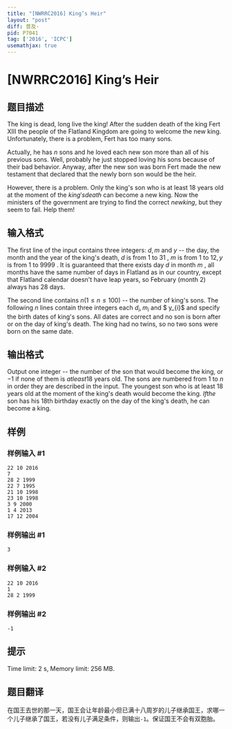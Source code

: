 ```yaml
---
title: "[NWRRC2016] King’s Heir"
layout: "post"
diff: 普及-
pid: P7041
tag: ['2016', 'ICPC']
usemathjax: true
---
```


# [NWRRC2016] King’s Heir
## 题目描述



The king is dead, long live the king! After the sudden death of the king Fert XIII the people of the Flatland Kingdom are going to welcome the new king. Unfortunately, there is a problem, Fert has too many sons.

Actually, he has $n$ sons and he loved each new son more than all of his previous sons. Well, probably he just stopped loving his sons because of their bad behavior. Anyway, after the new son was born Fert made the new testament that declared that the newly born son would be the heir.

However, there is a problem. Only the king's son who is at least $18$ years old at the moment of the $king's death$ can become a new king. Now the ministers of the government are trying to find the correct $new king,$ but they seem to fail. Help them!


## 输入格式



The first line of the input contains three integers: $d , m$ and $y$ -- the day, the month and the year of the king's death, $d$ is from $1$ to $31$ , $m$ is from $1$ to $12 , y$ is from $1$ to $9999$ . It is guaranteed that there exists day $d$ in month $m$ , all months have the same number of days in Flatland as in our country, except that Flatland calendar doesn't have leap years, so February (month $2$) always has $28$ days.

The second line contains $n (1 \le n \le 100)$ -- the number of king's sons. The following $n$ lines contain three integers each $d_{i}, m_{i}$ and $ y_{i}$ and specify the birth dates of king's sons. All dates are correct and no son is born after or on the day of king's death. The king had no twins, so no two sons were born on the same date.


## 输出格式



Output one integer -- the number of the son that would become the king, or $−1$ if none of them is $at least 18$ years old. The sons are numbered from $1$ to $n$ in order they are described in the input. The youngest son who is at least $18$ years old at the moment of the king's death would become the king. $If the$ son has his 18th birthday exactly on the day of the king's death, he can become a king.


## 样例

### 样例输入 #1
```
22 10 2016
7
28 2 1999
22 7 1995
21 10 1998
23 10 1998
3 9 2000
1 4 2013
17 12 2004

```
### 样例输出 #1
```
3

```
### 样例输入 #2
```
22 10 2016
1
28 2 1999

```
### 样例输出 #2
```
-1

```
## 提示

Time limit: 2 s, Memory limit: 256 MB. 


## 题目翻译

在国王去世的那一天，国王会让年龄最小但已满十八周岁的儿子继承国王，求哪一个儿子继承了国王，若没有儿子满足条件，则输出`-1`。保证国王不会有双胞胎。
